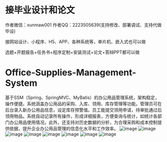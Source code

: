 # 接毕业设计和论文
作者微信：xunmaw001  作者QQ：2223505639(支持修改、部署调试、支持代做毕设)

接网站设计、小程序、H5、APP、各种系统等，单片机、嵌入式也可以做

选题+开题报告+任务书+程序定制+安装测试+论文+答辩PPT都可以做
# Office-Supplies-Management-System
基于SSM（Spring、SpringMVC、MyBatis）的办公用品管理系统，架构稳定，操作便捷。系统涵盖办公用品的采购、入库、领用、库存管理等功能。管理员可在后台录入新办公用品信息，设定库存预警值。员工能提交领用申请，待审批通过后领用物品。系统自动记录所有操作，形成详细报表，方便查询与统计，如统计各部门办公用品使用情况。此外，还支持对历史数据的分析，为合理采购和成本控制提供依据，提升企业办公用品管理的信息化水平和工作效率。 
![image](https://github.com/user-attachments/assets/91b05618-e3e1-4dea-884b-6b71192c6201)
![image](https://github.com/user-attachments/assets/b89b0ada-8428-425e-beff-869e91ad6202)
![image](https://github.com/user-attachments/assets/895fd26a-6132-4c11-9e11-7fa0000c139c)
![image](https://github.com/user-attachments/assets/9597d869-22d8-454f-a620-558bf140987b)
![image](https://github.com/user-attachments/assets/a8261672-f2ed-4cef-b8cf-dfe854dcd154)
![image](https://github.com/user-attachments/assets/7f286f98-4078-4a86-b12f-609af5398127)
![image](https://github.com/user-attachments/assets/03412a04-0015-4796-bc36-9118783fec93)
![image](https://github.com/user-attachments/assets/2edead78-cc7b-4f94-9402-7adabc2da178)
